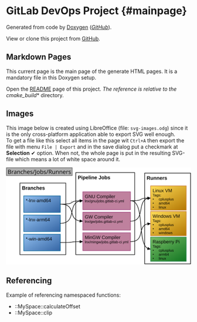 # GitLab DevOps Project {#mainpage}

Generated from code by [Doxygen](https://www.doxygen.nl/) (_[GitHub](https://github.com/doxygen/doxygen.git)_).

View or clone this project from [GitHub](https://github.com/Scanframe/gitlab-devops).

## Markdown Pages

This current page is the main page of the generate HTML pages.
It is a mandatory file in this Doxygen setup.

Open the [README](../../README.md) page of this project.
_The reference is relative to the cmake_build_* directory.

## Images

This image below is created using LibreOffice (file: `svg-images.odg`) since it is the 
only cross-platform application able to export SVG well enough.<br>
To get a file like this select all items in the page wit `Ctrl+A` then export the file 
with menu `File | Export` and in the save dialog put a checkmark at **Selection** &#10004; option.
When not, the whole page is put in the resulting SVG-file which means a lot of white space around it.   

![Module hierarchy](manual/branches-jobs-runners.svg)

## Referencing 

Example of referencing namespaced functions: 

* ::MySpace::calculateOffset
* ::MySpace::clip

